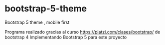 # bootstrap-5-theme
Bootstrap 5 theme , mobile first

Programa realizado gracias al curso  https://platzi.com/clases/bootstrap/  de bootstrap 4
Implementando Bootstrap 5 para este proyecto
